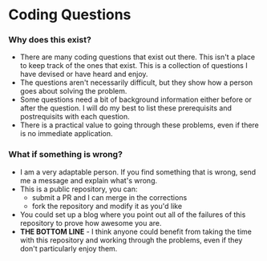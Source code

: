 # Coding Questions

### Why does this exist?
* There are many coding questions that exist out there. This isn't a place to
keep track of the ones that exist. This is a collection of questions I have
devised or have heard and enjoy.
* The questions aren't necessarily difficult, but they show how a person goes
about solving the problem.
* Some questions need a bit of background information either before or after
the question. I will do my best to list these prerequisits and postrequisits
with each question.
* There is a practical value to going through these problems, even if there is
no immediate application.

### What if something is wrong?
* I am a very adaptable person. If you find something that is wrong, send me a
message and explain what's wrong.
* This is a public repository, you can:
    * submit a PR and I can merge in the corrections
    * fork the repository and modify it as you'd like
* You could set up a blog where you point out all of the failures of this
repository to prove how awesome you are.
* **THE BOTTOM LINE** - I think anyone could benefit from taking the time with
this repository and working through the problems, even if they don't
particularly enjoy them.
